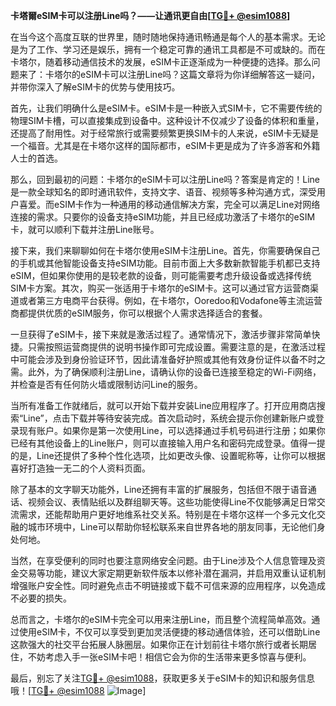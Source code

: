 **卡塔爾eSIM卡可以注册Line吗？——让通讯更自由[[TG💪+ @esim1088](https://t.me/s/esim1088)]**

在当今这个高度互联的世界里，随时随地保持通讯畅通是每个人的基本需求。无论是为了工作、学习还是娱乐，拥有一个稳定可靠的通讯工具都是不可或缺的。而在卡塔尔，随着移动通信技术的发展，eSIM卡正逐渐成为一种便捷的选择。那么问题来了：卡塔尔的eSIM卡可以注册Line吗？这篇文章将为你详细解答这一疑问，并带你深入了解eSIM卡的优势与使用技巧。

首先，让我们明确什么是eSIM卡。eSIM卡是一种嵌入式SIM卡，它不需要传统的物理SIM卡槽，可以直接集成到设备中。这种设计不仅减少了设备的体积和重量，还提高了耐用性。对于经常旅行或需要频繁更换SIM卡的人来说，eSIM卡无疑是一个福音。尤其是在卡塔尔这样的国际都市，eSIM卡更是成为了许多游客和外籍人士的首选。

那么，回到最初的问题：卡塔尔的eSIM卡可以注册Line吗？答案是肯定的！Line是一款全球知名的即时通讯软件，支持文字、语音、视频等多种沟通方式，深受用户喜爱。而eSIM卡作为一种通用的移动通信解决方案，完全可以满足Line对网络连接的需求。只要你的设备支持eSIM功能，并且已经成功激活了卡塔尔的eSIM卡，就可以顺利下载并注册Line账号。

接下来，我们来聊聊如何在卡塔尔使用eSIM卡注册Line。首先，你需要确保自己的手机或其他智能设备支持eSIM功能。目前市面上大多数新款智能手机都已支持eSIM，但如果你使用的是较老款的设备，则可能需要考虑升级设备或选择传统SIM卡方案。其次，购买一张适用于卡塔尔的eSIM卡。这可以通过官方运营商渠道或者第三方电商平台获得。例如，在卡塔尔，Ooredoo和Vodafone等主流运营商都提供优质的eSIM服务，你可以根据个人需求选择适合的套餐。

一旦获得了eSIM卡，接下来就是激活过程了。通常情况下，激活步骤非常简单快捷。只需按照运营商提供的说明书操作即可完成设置。需要注意的是，在激活过程中可能会涉及到身份验证环节，因此请准备好护照或其他有效身份证件以备不时之需。此外，为了确保顺利注册Line，请确认你的设备已连接至稳定的Wi-Fi网络，并检查是否有任何防火墙或限制访问Line的服务。

当所有准备工作就绪后，就可以开始下载并安装Line应用程序了。打开应用商店搜索“Line”，点击下载并等待安装完成。首次启动时，系统会提示你创建新账户或登录现有账户。如果你是第一次使用Line，可以选择通过手机号码进行注册；如果你已经有其他设备上的Line账户，则可以直接输入用户名和密码完成登录。值得一提的是，Line还提供了多种个性化选项，比如更改头像、设置昵称等，让你可以根据喜好打造独一无二的个人资料页面。

除了基本的文字聊天功能外，Line还拥有丰富的扩展服务，包括但不限于语音通话、视频会议、表情贴纸以及群组聊天等。这些功能使得Line不仅能够满足日常交流需求，还能帮助用户更好地维系社交关系。特别是在卡塔尔这样一个多元文化交融的城市环境中，Line可以帮助你轻松联系来自世界各地的朋友同事，无论他们身处何地。

当然，在享受便利的同时也要注意网络安全问题。由于Line涉及个人信息管理及资金交易等功能，建议大家定期更新软件版本以修补潜在漏洞，并启用双重认证机制增强账户安全性。同时避免点击不明链接或下载不可信来源的应用程序，以免造成不必要的损失。

总而言之，卡塔尔的eSIM卡完全可以用来注册Line，而且整个流程简单高效。通过使用eSIM卡，不仅可以享受到更加灵活便捷的移动通信体验，还可以借助Line这款强大的社交平台拓展人脉圈层。如果你正在计划前往卡塔尔旅行或者长期居住，不妨考虑入手一张eSIM卡吧！相信它会为你的生活带来更多惊喜与便利。

最后，别忘了关注[TG💪+ @esim1088](https://t.me/s/esim1088)，获取更多关于eSIM卡的知识和服务信息哦！[[TG💪+ @esim1088](https://t.me/s/esim1088) ![Image](https://i.postimg.cc/4NQfJmqS/Snipaste-2025-05-13-00-14-12.png)]